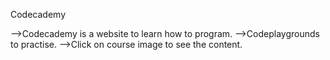 Codecademy

-->Codecademy is a website to learn how to program.
-->Codeplaygrounds to practise.
-->Click on course image to see the content.
